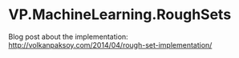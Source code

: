VP.MachineLearning.RoughSets
============================
Blog post about the implementation: http://volkanpaksoy.com/2014/04/rough-set-implementation/
